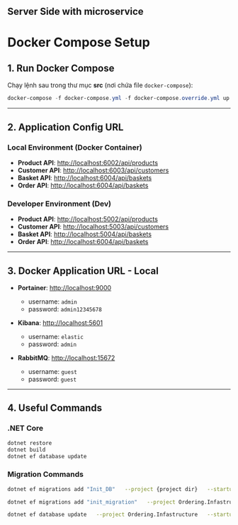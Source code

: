 ## Server Side with microservice

# Docker Compose Setup

## 1. Run Docker Compose
Chạy lệnh sau trong thư mục **src** (nơi chứa file `docker-compose`):

```powershell
docker-compose -f docker-compose.yml -f docker-compose.override.yml up -d --remove-orphans
```

---

## 2. Application Config URL

### Local Environment (Docker Container)
- **Product API**: [http://localhost:6002/api/products](http://localhost:6002/api/products)  
- **Customer API**: [http://localhost:6003/api/customers](http://localhost:6003/api/customers)  
- **Basket API**: [http://localhost:6004/api/baskets](http://localhost:6004/api/baskets)
- **Order API**:   [http://localhost:6004/api/baskets](http://localhost:6005/api/Orders)

### Developer Environment (Dev)
- **Product API**: [http://localhost:5002/api/products](http://localhost:5002/api/products)  
- **Customer API**: [http://localhost:5003/api/customers](http://localhost:5003/api/customers)  
- **Basket API**: [http://localhost:5004/api/baskets](http://localhost:5004/api/baskets)  
- **Order API**:   [http://localhost:6004/api/baskets](http://localhost:5005/api/Orders)
---

## 3. Docker Application URL - Local
- **Portainer**: [http://localhost:9000](http://localhost:9000)  
  - username: `admin`  
  - password: `admin12345678`  

- **Kibana**: [http://localhost:5601](http://localhost:5601)  
  - username: `elastic`  
  - password: `admin`  

- **RabbitMQ**: [http://localhost:15672](http://localhost:15672)  
  - username: `guest`  
  - password: `guest`  

---

## 4. Useful Commands

### .NET Core
```bash
dotnet restore
dotnet build
dotnet ef database update
```

### Migration Commands
```bash
dotnet ef migrations add "Init_DB"   --project {project dir}   --startup-project {startup project}   --output-dir {destination}
```

```bash
dotnet ef migrations add "init_migration"   --project Ordering.Infastructure   --startup-project Ordering.API   --output-dir Persistance/Migrations
```

```bash
dotnet ef database update   --project Ordering.Infastructure   --startup-project Ordering.API
```
